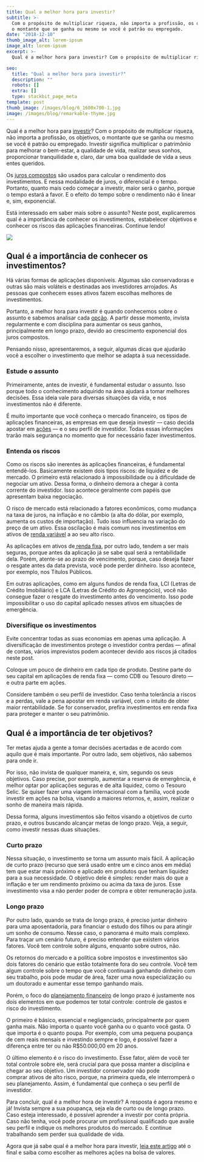 ```yaml
---
title: Qual a melhor hora para investir?
subtitle: >-
  Com o propósito de multiplicar riqueza, não importa a profissão, os objetivos,
  o montante que se ganha ou mesmo se você é patrão ou empregado.
date: "2018-12-10"
thumb_image_alt: lorem-ipsum
image_alt: lorem-ipsum
excerpt: >-
  Qual é a melhor hora para investir? Com o propósito de multiplicar riqueza, não importa a profissão, os objetivos, o montante que se ganha ou mesmo se você é patrão ou empregado. Investir significa multiplicar o patrimônio para melhorar o bem-estar, a qualidade de vida, realizar seus sonhos, proporcionar tranquilidade e, claro, dar uma boa qualidade de vida a seus entes queridos.

seo:
  title: "Qual a melhor hora para investir?"
  description: ""
  robots: []
  extra: []
  type: stackbit_page_meta
template: post
thumb_image: /images/blog/6_1600x700-1.jpg
image: /images/blog/remarkable-thyme.jpg
---
```


Qual é a melhor hora para [investir](https://saudemaisacao.com.br/investimento-mensal-qual-o-valor-ideal-para-poupar-e-investir/)? Com o propósito de multiplicar riqueza, não importa a profissão, os objetivos, o montante que se ganha ou mesmo se você é patrão ou empregado. Investir significa multiplicar o patrimônio para melhorar o bem-estar, a qualidade de vida, realizar seus sonhos, proporcionar tranquilidade e, claro, dar uma boa qualidade de vida a seus entes queridos.

Os [juros compostos](https://saudemaisacao.com.br/blog/dinheiro-trabalhar-por-voce-riqueza/) são usados para calcular o rendimento dos investimentos. E nessa modalidade de juros, o diferencial é o tempo. Portanto, quanto mais cedo começar a investir, maior será o ganho, porque o tempo estará a favor. E o efeito do tempo sobre o rendimento não é linear e, sim, exponencial.

Está interessado em saber mais sobre o assunto? Neste post, explicaremos qual é a importância de conhecer os investimentos,  estabelecer objetivos e conhecer os riscos das aplicações financeiras. Continue lendo!

![](/images/Juros_Compostos-2-600x600.jpg)[
](http://saudemaisacao.com.br/parceiros/?utm_source=cta-parceiros&utm_medium=blog&utm_campaign=cta-parceiros)

## **Qual é a importância de conhecer os investimentos?**

Há várias formas de aplicações disponíveis. Algumas são conservadoras e outras são mais voláteis e destinadas aos investidores arrojados. As pessoas que conhecem esses ativos fazem escolhas melhores de investimentos.

Portanto, a melhor hora para investir é quando conhecemos sobre o assunto e sabemos analisar cada [opção](https://saudemaisacao.com.br/blog/como-funciona-o-mercado-de-opcoes/). A partir desse momento, invista regularmente e com disciplina para aumentar os seus ganhos, principalmente em longo prazo, devido ao crescimento exponencial dos juros compostos.

Pensando nisso, apresentaremos, a seguir, algumas dicas que ajudarão você a escolher o investimento que melhor se adapta à sua necessidade.

### Estude o assunto

Primeiramente, antes de investir, é fundamental estudar o assunto. Isso porque todo o conhecimento adquirido na área ajudará a tomar melhores decisões. Essa ideia vale para diversas situações da vida, e nos investimentos não é diferente.

É muito importante que você conheça o mercado financeiro, os tipos de aplicações financeiras, as empresas em que deseja investir — caso decida apostar em [ações](https://saudemaisacao.com.br/blog/como-aplicar-na-bolsa-de-valores-pela-primeira-vez/) — e o seu perfil de investidor. Todas essas informações trarão mais segurança no momento que for necessário fazer investimentos.

### Entenda os riscos

Como os riscos são inerentes às aplicações financeiras, é fundamental entendê-los. Basicamente existem dois tipos riscos: de liquidez e de mercado. O primeiro está relacionado à impossibilidade ou à dificuldade de negociar um ativo. Dessa forma, o dinheiro demora a chegar à conta corrente do investidor. Isso acontece geralmente com papéis que apresentam baixa negociação.

O risco de mercado está relacionado a fatores econômicos, como mudança na taxa de juros, na inflação e no câmbio (a alta do dólar, por exemplo, aumenta os custos de importação). Tudo isso influencia na variação do preço de um ativo. Essa oscilação é mais comum nos investimentos em ativos de [renda variável](https://saudemaisacao.com.br/blog/destaque-home/afinal-o-que-e-renda-fixa-e-renda-variavel/) a ao seu alto risco.

As aplicações em ativos de[ renda fixa](https://saudemaisacao.com.br/blog/destaque-home/voce-sabe-quanto-investir-em-renda-fixa/), por outro lado, tendem a ser mais seguras, porque antes da aplicação já se sabe qual será a rentabilidade dela. Porém, atente-se ao prazo de vencimento, porque, caso deseja fazer o resgate antes da data prevista, você pode perder dinheiro. Isso acontece, por exemplo, nos Títulos Públicos.

Em outras aplicações, como em alguns fundos de renda fixa, LCI (Letras de Crédito Imobiliário) e LCA (Letras de Crédito do Agronegócio), você não consegue fazer o resgate do investimento antes do vencimento. Isso pode impossibilitar o uso do capital aplicado nesses ativos em situações de emergência.

### Diversifique os investimentos

Evite concentrar todas as suas economias em apenas uma aplicação. A diversificação de investimentos protege o investidor contra perdas — afinal de contas, vários imprevistos podem acontecer devido aos riscos já citados neste post.

Coloque um pouco de dinheiro em cada tipo de produto. Destine parte do seu capital em aplicações de renda fixa — como CDB ou Tesouro direto — e outra parte em ações.

Considere também o seu perfil de investidor. Caso tenha tolerância a riscos e a perdas, vale a pena apostar em renda variável, com o intuito de obter maior rentabilidade. Se for conservador, prefira investimentos em renda fixa para proteger e manter o seu patrimônio.

## **Qual é a importância de ter objetivos?**

Ter metas ajuda a gente a tomar decisões acertadas e de acordo com aquilo que é mais importante. Por outro lado, sem objetivos, não sabemos para onde ir.

Por isso, não invista de qualquer maneira, e, sim, segundo os seus objetivos. Caso precise, por exemplo, aumentar a reserva de emergência, é melhor optar por aplicações seguras e de alta liquidez, como o Tesouro Selic. Se quiser fazer uma viagem internacional com a família, você pode investir em ações na bolsa, visando a maiores retornos, e, assim, realizar o sonho de maneira mais rápida.

Dessa forma, alguns investimentos são feitos visando a objetivos de curto prazo, e outros buscando alcançar metas de longo prazo. Veja, a seguir, como investir nessas duas situações.

### Curto prazo

Nessa situação, o investimento se torna um assunto mais fácil. A aplicação de curto prazo (recurso que será usado entre um e cinco anos em média) tem que estar mais próximo e aplicado em produtos que tenham liquidez para a sua necessidade. O objetivo dele é simples: render mais do que a inflação e ter um rendimento próximo ou acima da taxa de juros. Esse investimento visa a não perder poder de compra e obter remuneração justa.

### Longo prazo

Por outro lado, quando se trata de longo prazo, é preciso juntar dinheiro para uma aposentadoria, para financiar o estudo dos filhos ou para atingir um sonho de consumo. Nesse caso, o panorama é muito mais complexo. Para traçar um cenário futuro, é preciso entender que existem vários fatores. Você tem controle sobre alguns, enquanto sobre outros, não.

Os retornos do mercado e a política sobre impostos e investimentos são dois fatores do cenário que estão totalmente fora do seu controle. Você tem algum controle sobre o tempo que você continuará ganhando dinheiro com seu trabalho, pois pode mudar de área, fazer uma nova especialização ou um doutorado e aumentar esse tempo ganhando mais.

Porém, o foco do [planejamento financeiro](https://www.btgpactualdigital.com/blog/financas/planejamento-financeiro) de longo prazo é justamente nos dois elementos em que podemos ter total controle: controle de gastos e risco do investimento.

O primeiro é básico, essencial e negligenciado, principalmente por quem ganha mais. Não importa o quanto você ganha ou o quanto você gasta. O que importa é o quanto poupa. Por exemplo, com uma pequena poupança de cem reais mensais e investindo sempre e logo, é possível fazer a diferença entre ter ou não R$50.000,00 em 20 anos.

O último elemento é o risco do investimento. Esse fator, além de você ter total controle sobre ele, será crucial para que possa manter a disciplina e chegar ao seu objetivo. Um investidor conservador não pode comprar ativos de alto risco, porque, na primeira queda, ele interromperá o seu planejamento. Assim, é fundamental que conheça o seu perfil de investidor.

Para concluir, qual é a melhor hora de investir? A resposta é agora mesmo e já! Invista sempre a sua poupança, seja ela de curto ou de longo prazo. Caso esteja interessado, é possível aprender a investir por conta própria. Caso não tenha, você pode procurar um profissional qualificado que avalie seu perfil e indique os melhores produtos do mercado. E continue trabalhando sem perder sua qualidade de vida.

Agora que já sabe qual é a melhor hora para investir, [leia este artigo](https://saudemaisacao.com.br/blog/como-escolher-as-melhores-acoes-para-investir/) até o final e saiba como escolher as melhores ações na bolsa de valores.
